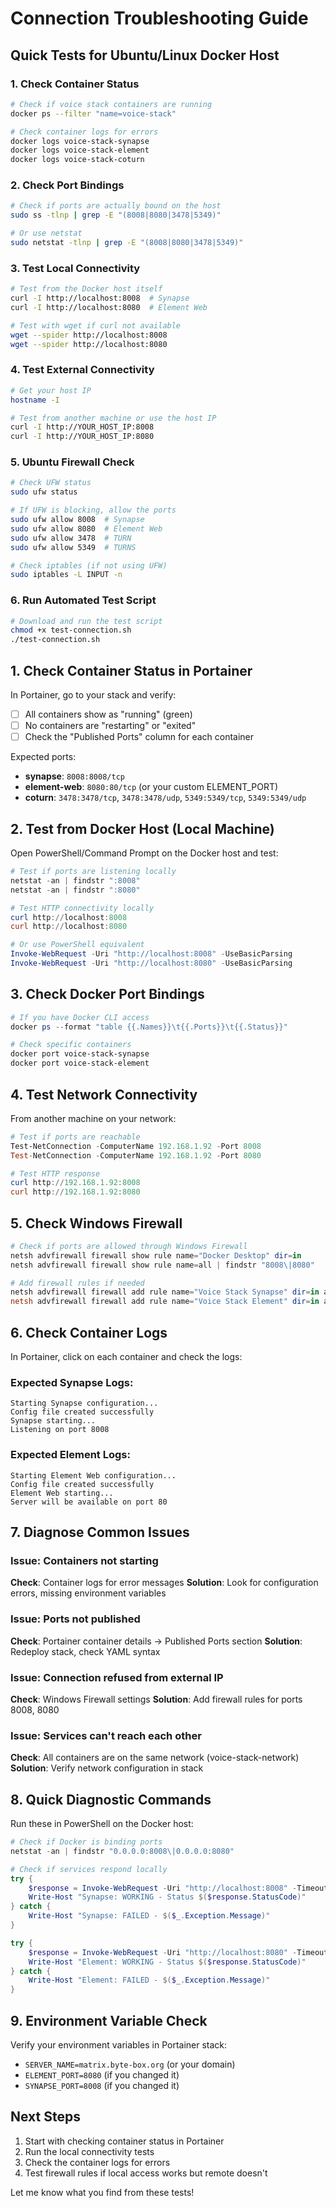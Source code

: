 # Connection Troubleshooting Guide

## Quick Tests for Ubuntu/Linux Docker Host

### 1. Check Container Status
```bash
# Check if voice stack containers are running
docker ps --filter "name=voice-stack"

# Check container logs for errors
docker logs voice-stack-synapse
docker logs voice-stack-element
docker logs voice-stack-coturn
```

### 2. Check Port Bindings
```bash
# Check if ports are actually bound on the host
sudo ss -tlnp | grep -E "(8008|8080|3478|5349)"

# Or use netstat
sudo netstat -tlnp | grep -E "(8008|8080|3478|5349)"
```

### 3. Test Local Connectivity
```bash
# Test from the Docker host itself
curl -I http://localhost:8008  # Synapse
curl -I http://localhost:8080  # Element Web

# Test with wget if curl not available
wget --spider http://localhost:8008
wget --spider http://localhost:8080
```

### 4. Test External Connectivity
```bash
# Get your host IP
hostname -I

# Test from another machine or use the host IP
curl -I http://YOUR_HOST_IP:8008
curl -I http://YOUR_HOST_IP:8080
```

### 5. Ubuntu Firewall Check
```bash
# Check UFW status
sudo ufw status

# If UFW is blocking, allow the ports
sudo ufw allow 8008  # Synapse
sudo ufw allow 8080  # Element Web  
sudo ufw allow 3478  # TURN
sudo ufw allow 5349  # TURNS

# Check iptables (if not using UFW)
sudo iptables -L INPUT -n
```

### 6. Run Automated Test Script
```bash
# Download and run the test script
chmod +x test-connection.sh
./test-connection.sh
```

## 1. Check Container Status in Portainer

In Portainer, go to your stack and verify:
- [ ] All containers show as "running" (green)
- [ ] No containers are "restarting" or "exited"
- [ ] Check the "Published Ports" column for each container

Expected ports:
- **synapse**: `8008:8008/tcp`
- **element-web**: `8080:80/tcp` (or your custom ELEMENT_PORT)
- **coturn**: `3478:3478/tcp`, `3478:3478/udp`, `5349:5349/tcp`, `5349:5349/udp`

## 2. Test from Docker Host (Local Machine)

Open PowerShell/Command Prompt on the Docker host and test:

```powershell
# Test if ports are listening locally
netstat -an | findstr ":8008"
netstat -an | findstr ":8080"

# Test HTTP connectivity locally
curl http://localhost:8008
curl http://localhost:8080

# Or use PowerShell equivalent
Invoke-WebRequest -Uri "http://localhost:8008" -UseBasicParsing
Invoke-WebRequest -Uri "http://localhost:8080" -UseBasicParsing
```

## 3. Check Docker Port Bindings

```powershell
# If you have Docker CLI access
docker ps --format "table {{.Names}}\t{{.Ports}}\t{{.Status}}"

# Check specific containers
docker port voice-stack-synapse
docker port voice-stack-element
```

## 4. Test Network Connectivity

From another machine on your network:

```powershell
# Test if ports are reachable
Test-NetConnection -ComputerName 192.168.1.92 -Port 8008
Test-NetConnection -ComputerName 192.168.1.92 -Port 8080

# Test HTTP response
curl http://192.168.1.92:8008
curl http://192.168.1.92:8080
```

## 5. Check Windows Firewall

```powershell
# Check if ports are allowed through Windows Firewall
netsh advfirewall firewall show rule name="Docker Desktop" dir=in
netsh advfirewall firewall show rule name=all | findstr "8008\|8080"

# Add firewall rules if needed
netsh advfirewall firewall add rule name="Voice Stack Synapse" dir=in action=allow protocol=TCP localport=8008
netsh advfirewall firewall add rule name="Voice Stack Element" dir=in action=allow protocol=TCP localport=8080
```

## 6. Check Container Logs

In Portainer, click on each container and check the logs:

### Expected Synapse Logs:
```
Starting Synapse configuration...
Config file created successfully
Synapse starting...
Listening on port 8008
```

### Expected Element Logs:
```
Starting Element Web configuration...
Config file created successfully
Element Web starting...
Server will be available on port 80
```

## 7. Diagnose Common Issues

### Issue: Containers not starting
**Check**: Container logs for error messages
**Solution**: Look for configuration errors, missing environment variables

### Issue: Ports not published
**Check**: Portainer container details -> Published Ports section
**Solution**: Redeploy stack, check YAML syntax

### Issue: Connection refused from external IP
**Check**: Windows Firewall settings
**Solution**: Add firewall rules for ports 8008, 8080

### Issue: Services can't reach each other
**Check**: All containers are on the same network (voice-stack-network)
**Solution**: Verify network configuration in stack

## 8. Quick Diagnostic Commands

Run these in PowerShell on the Docker host:

```powershell
# Check if Docker is binding ports
netstat -an | findstr "0.0.0.0:8008\|0.0.0.0:8080"

# Check if services respond locally
try { 
    $response = Invoke-WebRequest -Uri "http://localhost:8008" -TimeoutSec 5 -UseBasicParsing
    Write-Host "Synapse: WORKING - Status $($response.StatusCode)"
} catch { 
    Write-Host "Synapse: FAILED - $($_.Exception.Message)"
}

try { 
    $response = Invoke-WebRequest -Uri "http://localhost:8080" -TimeoutSec 5 -UseBasicParsing
    Write-Host "Element: WORKING - Status $($response.StatusCode)"
} catch { 
    Write-Host "Element: FAILED - $($_.Exception.Message)"
}
```

## 9. Environment Variable Check

Verify your environment variables in Portainer stack:
- `SERVER_NAME=matrix.byte-box.org` (or your domain)
- `ELEMENT_PORT=8080` (if you changed it)
- `SYNAPSE_PORT=8008` (if you changed it)

## Next Steps

1. Start with checking container status in Portainer
2. Run the local connectivity tests
3. Check the container logs for errors
4. Test firewall rules if local access works but remote doesn't

Let me know what you find from these tests!
